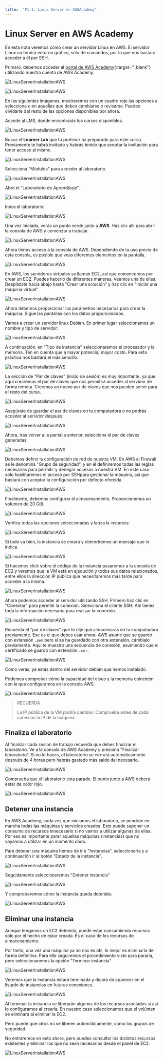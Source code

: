 ```yaml
---
title:  "P1.1. Linux Server en AWSAcademy"
---
```

# Linux Server en AWS Academy

En esta nota veremos cómo crear un servidor Linux en AWS. El servidor Linux no tendrá entorno gráfico, sólo de comandos, por lo que nos bastará acceder a él por SSH.

Primero, debemos acceder al [portal de AWS Academy](https://www.awsacademy.com/vforcesite/LMS_Login){:target="_blank"} utilizando nuestra cuenta de AWS Academy.

![LinuxServerInstallationAWS](P1_1/01_1.png)

![LinuxServerInstallationAWS](P1_1/01_2.png)

En las siguientes imágenes, mostraremos con un cuadro rojo las opciones a selecciona o en aquellas que deben cambiarse o revisarse. Puedes olvidarte del resto de las opciones disponibles por ahora.

Accede al LMS, donde encontrarás los cursos disponibles.

![LinuxServerInstallationAWS](P1_1/01_3.png)

Busca el **Learner Lab** que tu profesor ha preparado para este curso. Previamente te habrá invitado y habrás tenido que aceptar la invitación para tener acceso al mismo.

![LinuxServerInstallationAWS](P1_1/01_4.png)

Selecciona "Módulos" para acceder al laboratorio.

![LinuxServerInstallationAWS](P1_1/02.png)

Abre el "Laboratorio de Aprendizaje".

![LinuxServerInstallationAWS](P1_1/03.png)

Inicia el laboratorio:

![LinuxServerInstallationAWS](P1_1/04.png)

Una vez iniciado, verás un punto verde junto a **AWS**. Haz clic allí para abrir la consola de AWS y comenzar a trabajar.

![LinuxServerInstallationAWS](P1_1/05.png)

Ahora tienes acceso a la consola de AWS. Dependiendo de tu uso previo de esta consola, es posible que veas diferentes elementos en la pantalla.

![LinuxServerInstallationAWS](P1_1/06.png)

En AWS, los servidores virtuales se llaman EC2, así que comencemos por crear un EC2. Puedes hacerlo de diferentes maneras. Veamos una de ellas. Desplázate hacia abajo hasta "Crear una solución" y haz clic en "Iniciar una máquina virtual"

![LinuxServerInstallationAWS](P1_1/07.png)

Ahora debemos proporcionar los parámetros necesarios para crear la máquina. Sigue las pantallas con los datos proporcionados.

Vamos a crear un servidor linux Debian. En primer lugar seleccionamos un nombre y tipo de servidor:

![LinuxServerInstallationAWS](P1_1/08.png)

A continuación, en "Tipo de instancia" seleccionaremos el procesador y la memoria. Ten en cuenta que a mayor potencia, mayor costo. Para esta práctica nos bastará el más sencillo.

![LinuxServerInstallationAWS](P1_1/09.png)

La sección de "Par de claves" (inicio de sesión) es muy importante, ya que aquí crearemos el par de claves que nos permitirá acceder al servidor de forma remota. Creemos un nuevo par de claves que nos pueden servir para el resto del curso.

![LinuxServerInstallationAWS](P1_1/10.png)

Asegúrate de guardar el par de claves en tu computadora o no podrás acceder al servidor después.

![LinuxServerInstallationAWS](P1_1/11.png)

Ahora, tras volver a la pantalla anterior, selecciona el par de claves generadas.

![LinuxServerInstallationAWS](P1_1/12.png)

Debemos definir la configuración de red de nuestra VM. En AWS al Firewall se le denomina "Grupo de seguridad", y en él definiremos todas las reglas necesarias para permitir y denegar accesos a nuestra VM. En este caso sólo habilitaremos el acceso por SSHpara gestionar la máquina, así que bastará con aceptar la configuración por defecto ofrecida.

![LinuxServerInstallationAWS](P1_1/13.png)

Finalmente, debemos configurar el almacenamiento. Proporcionemos un volumen de 20 GiB.

![LinuxServerInstallationAWS](P1_1/14.png)

Verifica todas las opciones seleccionadas y lanza la instancia.

![LinuxServerInstallationAWS](P1_1/15.png)

Si todo va bien, la instancia se creará y obtendremos un mensaje que lo indica.

![LinuxServerInstallationAWS](P1_1/16.png)

Si hacemos click sobre el código de la instancia pasaremos a la consola de EC2 y veremos que la VM está en ejecución y todos sus datos relacionados, entre ellos la dirección IP pública que necesitaremos más tarde para acceder a la misma.

![LinuxServerInstallationAWS](P1_1/17.png)

Ahora podemos acceder al servidor utilizando SSH. Primero haz clic en "Conectar" para permitir la conexión. Selecciona el cliente SSH. Ahí tienes toda la información necesaria para realizar la conexión.

![LinuxServerInstallationAWS](P1_1/18.png)

Recuerda el "par de claves" que te dije que almacenaras en tu computadora previamente. Ese es el que debes usar ahora. AWS asume que se guardó con extensión `.pem` pero si se ha guardado con otra extensión, cámbialo previamente. Aquí te muestro una secuencia de conexión, asumiendo que el certificado se guardó con extensión `.cer`.

![LinuxServerInstallationAWS](P1_1/19.png)

Como verás, ya estás dentro del servidor debian que hemos instalado.

Podemos comprobar cómo la capacidad del disco y la memoria coinciden con la que configuramos en la consola AWS.

![LinuxServerInstallationAWS](P1_1/20.png)



> RECUERDA
>
> La IP pública de la VM podría cambiar. Comprueba antes de cada conexión la IP de la máquina.

## Finaliza el laboratorio

Al finalizar cada sesion de trabajo recuerda que debes finalizar el laboratorio. Ve a la consola de AWS Academy y presiona "Finalizar laboratorio". Si no lo haces, el laboratorio se cerrará automáticamente después de 4 horas pero habrás gastado más saldo del necesario.

![LinuxServerInstallationAWS](P1_1/21.png)

Comprueba que el laboratorio esta parado. El punto junto a AWS deberá estar de color rojo.

![LinuxServerInstallationAWS](P1_1/22.png)

## Detener una instancia

En AWS Academy, cada vez que iniciamos el laboratorio, se pondrán en marcha todas las máquinas y servicios creados. Esto puede suponer un consumo de recursos innecesario si no vamos a utilizar algunas de ellas. Por eso es importante parar aquellas máquinas (instancias) que no vayamos a utilizar en un momento dado. 

Para detener una máquina hemos de ir a "Instancias", seleccionarla y a continuación ir al botón "Estado de la instancia".

![LinuxServerInstallationAWS](P1_1/23.png)

Seguidamente seleccionaremos "Detener instancia"

![LinuxServerInstallationAWS](P1_1/24.png)

Y comprobaremos cómo la instancia queda detenida.

![LinuxServerInstallationAWS](P1_1/25.png)

## Eliminar una instancia

Aunque tengamos un EC2 detenido, puede estar consumiendo recursos solo por el hecho de estar creada. Es el caso de los recursos de almacenamiento.

Por tanto, una vez una máquina ya no nos és útil, lo mejor es eliminarla de forma definitiva. Para ello seguiremos el procedimiento visto para pararla, pero seleccionaremos la opción "Terminar instancia"

![LinuxServerInstallationAWS](P1_1/26.png)

Veremos que la instancia estará terminada y dejará de aparecer en el listado de instancias en futuras conexiones.

![LinuxServerInstallationAWS](P1_1/27.png)

Al terminar la instancia se liberarán algunos de los recursos asociados si así lo configuramos al crearla. En nuestro caso seleccionamos que el volúmen se eliminara al eliminar la EC2. 

Pero puede que otros no se liberen automáticamente, como los grupos de seguridad.

No entraremos en esto ahora, pero puedes consultar los distintos recursos existentes y eliminar los que no sean necesarios desde el panel de EC2.

![LinuxServerInstallationAWS](P1_1/28.png)


